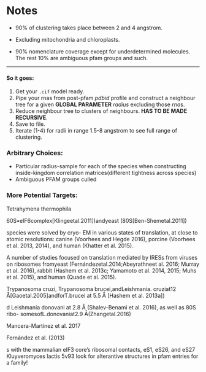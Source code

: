 


# Notes

- 90% of clustering takes place between 2 and 4 angstrom.

- Excluding  mitochondria and chloroplasts.
- 90% nomenclature coverage except for underdetermined molecules. The rest 10% are  ambiguous pfam groups and such.


___

#### So it goes:

1. Get your ```.cif``` model ready.
2. Pipe your rnas from post-pfam *pdbid* profile and construct a neighbour tree for a given **GLOBAL PARAMETER** *radius* excluding those *rna*s.
3. Reduce neighbour tree to clusters of neighbours. **HAS TO BE MADE RECURSIVE**.
4. Save to file.
5. Iterate (1-4) for radii in range 1.5-8 angstrom to see full range of clustering.



### Arbitrary Choices:

- Particular radius-sample for each of the species when constructing inside-kingdom correlation matrices(different tightness across species)
- Ambiguous PFAM groups culled

### More Potential Targets:
Tetrahymena thermophila

60S•eIF6complex[Klingeetal.2011])andyeast
(80S[Ben-Shemetal.2011])

species were solved by cryo-
EM in various states of translation, at close
to atomic resolutions: canine (Voorhees and
Hegde 2016), porcine (Voorhees et al. 2013,
2014), and human (Khatter et al. 2015).

A number of studies focused on translation
mediated by IRESs from viruses on ribosomes
fromyeast (Fernándezetal.2014;Abeyrathneet
al. 2016; Murray et al. 2016), rabbit (Hashem et
al. 2013c; Yamamoto et al. 2014, 2015; Muhs
et al. 2015), and human (Quade et al. 2015).

Trypanosoma cruzi, Trypanosoma
brucei,andLeishmania.   cruziat12 Å[Gaoetal.2005]andforT.brucei
at 5.5 Å [Hashem et al. 2013a]) 

d Leishmania donovani at 2.8 Å
(Shalev-Benami et al. 2016), as well as 80S ribo-
somesofL.donovaniat2.9 Å(Zhangetal.2016)

Mancera-Martínez
et al. 2017

Fernández et al. (2013)

s with the mammalian eIF3
core’s ribosomal contacts, eS1, eS26, and eS27
Kluyveromyces lactis 
 5v93
look for alterantive structures in pfam entries for a family!

